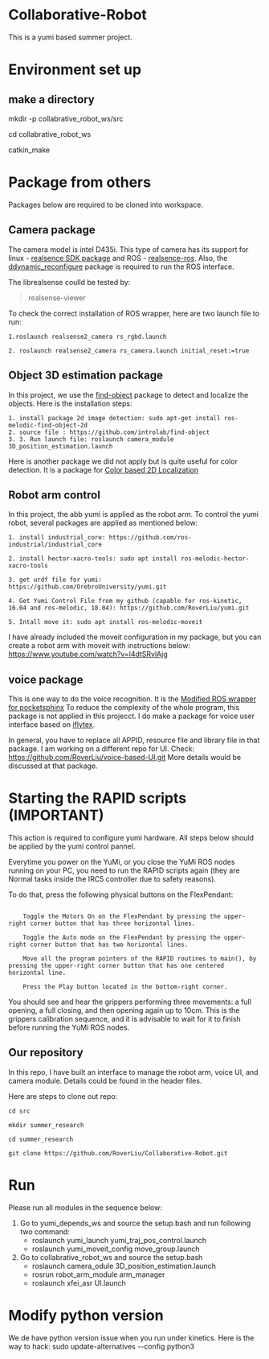 # Collaborative-Robot
This is a yumi based summer project.

# ####################################

# Environment set up
## make a directory
mkdir -p collabrative_robot_ws/src

cd collabrative_robot_ws

catkin_make

# Package from others
Packages below are required to be cloned into workspace.
## Camera package
The camera model is intel D435i. This type of camera has its support for linux - [realsence SDK package](https://github.com/IntelRealSense/librealsense/blob/master/doc/distribution_linux.md) and ROS - [realsence-ros](https://github.com/IntelRealSense/realsense-ros). Also, the [ddynamic_reconfigure](https://github.com/pal-robotics/ddynamic_reconfigure.git) package is required to run the ROS interface.

The librealsense coulld be tested by:
>realsense-viewer

To check the correct installation of ROS wrapper, here are two launch file to run:
```
1.roslaunch realsense2_camera rs_rgbd.launch 

2. roslaunch realsense2_camera rs_camera.launch initial_reset:=true 
```

## Object 3D estimation package
In this project, we use the [find-object](http://wiki.ros.org/find_object_2d) package to detect and localize the objects. Here is the installation steps:
```
1. install package 2d image detection: sudo apt-get install ros-melodic-find-object-2d
2. source file : https://github.com/introlab/find-object
3. 3. Run launch file: roslaunch camera_module 3D_position_estimation.launch 
```

Here is another package we did not apply but is quite useful for color detection. It is a package for [Color based 2D Localization](https://github.com/dovanhuong/object_detection_2d)

## Robot arm control
In this project, the abb yumi is applied as the robot arm. To control the yumi robot, several packages are applied as mentioned below:
```
1. install industrial_core: https://github.com/ros-industrial/industrial_core

2. install hector-xacro-tools: sudo apt install ros-melodic-hector-xacro-tools

3. get urdf file for yumi: https://github.com/OrebroUniversity/yumi.git

4. Get Yumi Control File from my github (capable for ros-kinetic, 16.04 and ros-melodic, 18.04): https://github.com/RoverLiu/yumi.git

5. Intall move it: sudo apt install ros-melodic-moveit
```

I have already included the moveit configuration in my package, but you can create a robot arm with moveit with instructions below:
https://www.youtube.com/watch?v=l4dtSRvlAjg

## voice package
This is one way to do the voice recognition. It is the [Modified ROS wrapper for pocketsphinx](https://github.com/UTNuclearRoboticsPublic/pocketsphinx/tree/melodic-devel) To reduce the complexity of the whole program, this package is not applied in this projecct. I do make a package for voice user interface based on [iflytex](https://www.iflytek.com/index.html). 

In general, you have to replace all APPID, resource file and library file in that package.
I am working on a different repo for UI. Check: https://github.com/RoverLiu/voice-based-UI.git
More details would be discussed at that package.

# Starting the RAPID scripts (IMPORTANT) 
This action is required to configure yumi hardware. All steps below should be applied by the yumi control pannel.

Everytime you power on the YuMi, or you close the YuMi ROS nodes running on your PC, you need to run the RAPID scripts again (they are Normal tasks inside the IRC5 controller due to safety reasons).

To do that, press the following physical buttons on the FlexPendant:
```

    Toggle the Motors On on the FlexPendant by pressing the upper-right corner button that has three horizontal lines.

    Toggle the Auto mode on the FlexPendant by pressing the upper-right corner button that has two horizontal lines.

    Move all the program pointers of the RAPID routines to main(), by pressing the upper-right corner button that has one centered horizontal line.

    Press the Play button located in the bottom-right corner.
```
You should see and hear the grippers performing three movements: a full opening, a full closing, and then opening again up to 10cm. This is the grippers calibration sequence, and it is advisable to wait for it to finish before running the YuMi ROS nodes.


## Our repository
In this repo, I have built an interface to manage the robot arm, voice UI, and camera module. Details could be found in the header files.

Here are steps to clone out repo:
```
cd src

mkdir summer_research

cd summer_research

git clone https://github.com/RoverLiu/Collaborative-Robot.git
```

#  Run
Please run all modules in the sequence below:

1. Go to yumi_depends_ws and source the setup.bash and run following two command:
    - roslaunch yumi_launch yumi_traj_pos_control.launch
    - roslaunch yumi_moveit_config move_group.launch
2. Go to collabrative_robot_ws and source the setup.bash
    - roslaunch camera_odule 3D_position_estimation.launch
    - rosrun robot_arm_module arm_manager
    - roslaunch xfei_asr UI.launch

# Modify python version 
We de have python version issue when you run under kinetics. Here is the way to hack:
sudo update-alternatives --config python3


